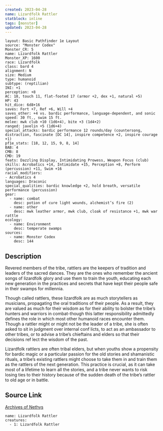 ```yaml
---
created: 2023-04-28
name: Lizardfolk Rattler
statblock: inline
tags: [monster]
updated: 2023-04-28
---
```

```statblock
layout: Basic Pathfinder 1e Layout
source: "Monster Codex"
Monster_CR: 5
name: Lizardfolk Rattler
Monster_XP: 1600
race: Lizardfolk
class: bard 4
alignment: N
size: Medium
type: humanoid
subtype: (reptilian)
INI: +1
perception: +8
AC: 18, touch 11, flat-footed 17 (armor +2, dex +1, natural +5)
HP: 43
hit_dice: 6d8+16
saves: Fort +7, Ref +6, Will +4
saves_other: +4 vs. bardic performance, language-dependent, and sonic
speed: 30 ft., swim 15 ft.
melee: mwk club +10 (1d6+4), bite +3 (1d4+2)
ranged: javelin +5 (1d6+4)
special_attacks: bardic performance 12 rounds/day (countersong, distraction, fascinate [DC 14], inspire competence +2, inspire courage +1)
pf1e_stats: [18, 12, 15, 9, 8, 14]
BAB: 4
CMB: 8
CMD: 19
feats: Dazzling Display, Intimidating Prowess, Weapon Focus (club)
skills: Acrobatics +14, Intimidate +15, Perception +8, Perform (percussion) +11, Swim +16
racial_modifiers:
- Acrobatics 4
languages: Draconic
special_qualities: bardic knowledge +2, hold breath, versatile performance (percussion)
gear:
  - name: combat
    desc: potion of cure light wounds, alchemist’s fire (2)
  - name: other
    desc: mwk leather armor, mwk club, cloak of resistance +1, mwk war rattle
ecology:
  - name: Environment
    desc: temperate swamps
sources:
  - name: Monster Codex
    desc: 144
```
## Description
Revered members of the tribe, rattlers are the keepers of tradition and leaders of the sacred dances. They are the ones who remember the ancient songs of lizardfolk glory and use them to train the youth, educating each new generation in the practices and secrets that have kept their people safe in their swamps for millennia.

Though called rattlers, these lizardfolk are as much storytellers as musicians, propagating the oral traditions of their people. As a result, they are valued as much for their wisdom as for their ability to bolster the tribe’s hunters and warriors in combat-though this latter responsibility admittedly defines the role in which most other humanoid races encounter them. Though a rattler might or might not be the leader of a tribe, she is often asked to sit in judgment over internal conf licts, to act as an ambassador to other tribes, or to advise a tribe’s chieftains and elders so that their decisions ref lect the wisdom of the past.

Lizardfolk rattlers are often tribal elders, but when youths show a propensity for bardic magic or a particular passion for the old stories and shamanistic rituals, a tribe’s existing rattlers might choose to take them in and train them as the rattlers of the next generation. This practice is crucial, as it can take most of a lifetime to learn all the stories, and a tribe never wants to risk losing ties to their history because of the sudden death of the tribe’s rattler to old age or in battle.
## Source Link
[Archives of Nethys](https://aonprd.com/MonsterDisplay.aspx?ItemName=Lizardfolk%20Rattler)
```encounter-table
name: Lizardfolk Rattler
creatures:
  - 1: Lizardfolk Rattler
```
